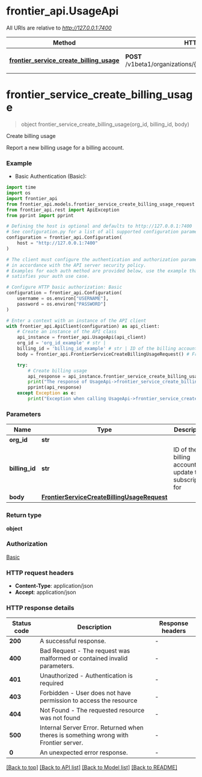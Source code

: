 # frontier_api.UsageApi

All URIs are relative to *http://127.0.0.1:7400*

Method | HTTP request | Description
------------- | ------------- | -------------
[**frontier_service_create_billing_usage**](UsageApi.md#frontier_service_create_billing_usage) | **POST** /v1beta1/organizations/{orgId}/billing/{billingId}/usages | Create billing usage


# **frontier_service_create_billing_usage**
> object frontier_service_create_billing_usage(org_id, billing_id, body)

Create billing usage

Report a new billing usage for a billing account.

### Example

* Basic Authentication (Basic):
```python
import time
import os
import frontier_api
from frontier_api.models.frontier_service_create_billing_usage_request import FrontierServiceCreateBillingUsageRequest
from frontier_api.rest import ApiException
from pprint import pprint

# Defining the host is optional and defaults to http://127.0.0.1:7400
# See configuration.py for a list of all supported configuration parameters.
configuration = frontier_api.Configuration(
    host = "http://127.0.0.1:7400"
)

# The client must configure the authentication and authorization parameters
# in accordance with the API server security policy.
# Examples for each auth method are provided below, use the example that
# satisfies your auth use case.

# Configure HTTP basic authorization: Basic
configuration = frontier_api.Configuration(
    username = os.environ["USERNAME"],
    password = os.environ["PASSWORD"]
)

# Enter a context with an instance of the API client
with frontier_api.ApiClient(configuration) as api_client:
    # Create an instance of the API class
    api_instance = frontier_api.UsageApi(api_client)
    org_id = 'org_id_example' # str | 
    billing_id = 'billing_id_example' # str | ID of the billing account to update the subscription for
    body = frontier_api.FrontierServiceCreateBillingUsageRequest() # FrontierServiceCreateBillingUsageRequest | 

    try:
        # Create billing usage
        api_response = api_instance.frontier_service_create_billing_usage(org_id, billing_id, body)
        print("The response of UsageApi->frontier_service_create_billing_usage:\n")
        pprint(api_response)
    except Exception as e:
        print("Exception when calling UsageApi->frontier_service_create_billing_usage: %s\n" % e)
```



### Parameters

Name | Type | Description  | Notes
------------- | ------------- | ------------- | -------------
 **org_id** | **str**|  | 
 **billing_id** | **str**| ID of the billing account to update the subscription for | 
 **body** | [**FrontierServiceCreateBillingUsageRequest**](FrontierServiceCreateBillingUsageRequest.md)|  | 

### Return type

**object**

### Authorization

[Basic](../README.md#Basic)

### HTTP request headers

 - **Content-Type**: application/json
 - **Accept**: application/json

### HTTP response details
| Status code | Description | Response headers |
|-------------|-------------|------------------|
**200** | A successful response. |  -  |
**400** | Bad Request - The request was malformed or contained invalid parameters. |  -  |
**401** | Unauthorized - Authentication is required |  -  |
**403** | Forbidden - User does not have permission to access the resource |  -  |
**404** | Not Found - The requested resource was not found |  -  |
**500** | Internal Server Error. Returned when theres is something wrong with Frontier server. |  -  |
**0** | An unexpected error response. |  -  |

[[Back to top]](#) [[Back to API list]](../README.md#documentation-for-api-endpoints) [[Back to Model list]](../README.md#documentation-for-models) [[Back to README]](../README.md)

